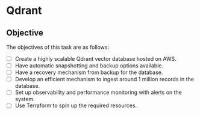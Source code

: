 # Qdrant 

## Objective

The objectives of this task are as follows:
- [ ] Create a highly scalable Qdrant vector database hosted on AWS.
- [ ] Have automatic snapshotting and backup options available.
- [ ] Have a recovery mechanism from backup for the database.
- [ ] Develop an efficient mechanism to ingest around 1 million records in the database.
- [ ] Set up observability and performance monitoring with alerts on the system.
- [ ] Use Terraform to spin up the required resources.